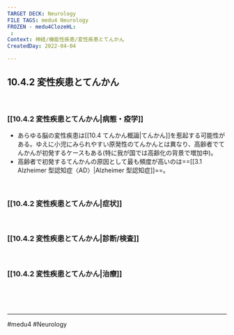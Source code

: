 ```yaml
---
TARGET DECK: Neurology
FILE TAGS: medu4 Neurology
FROZEN - medu4ClozeHL:
 : 
Context: 神経/機能性疾患/変性疾患とてんかん
CreatedDay: 2022-04-04

---
```


## 10.4.2 変性疾患とてんかん

<br>

### [[10.4.2 変性疾患とてんかん|病態・疫学]]
* あらゆる脳の変性疾患は[[10.4 てんかん概論|てんかん]]を惹起する可能性がある。ゆえに小児にみられやすい原発性のてんかんとは異なり、高齢者でてんかんが初発するケースもある(特に我が国では高齢化の背景で増加中)。
* 高齢者で初発するてんかんの原因として最も頻度が高いのは==[[3.1 Alzheimer 型認知症〈AD〉|Alzheimer 型認知症]]==。
 
<!--ID: 1649070300201-->


<br>

### [[10.4.2 変性疾患とてんかん|症状]]


<br>

### [[10.4.2 変性疾患とてんかん|診断/検査]]


<br>

### [[10.4.2 変性疾患とてんかん|治療]]


<br><br><br>

---
#medu4 #Neurology 